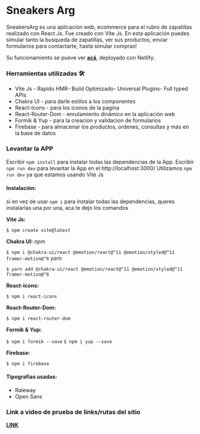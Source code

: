 # Sneakers Arg

SneakersArg es una aplicación web, ecommerce para el rubro de zapatillas realizado con React Js. Fue creado con Vite Js. En esta aplicación puedes simular tanto la busqueda de zapatillas, ver sus productos, enviar formularios para contactarte, hasta simular compras!

Su funcionamiento se pueve ver **[acá](https://sneakers-arg.netlify.app/)**, deployado con Netlify.

### Herramientas utilizadas 🛠
- Vite Js - Rapido HMR- Build Optimizado- Universal Plugins- Full typed APIs
- Chakra UI - para darle estilos a los componentes 
- React-Icons - para los iconos de la pagina
- React-Router-Dom - enrutamiento dinámico en la aplicación web
- Formik & Yup - para la creacion y validacion de formularios
- Firebase - para almacenar los productos, ordenes, consultas y más en la base de datos

### Levantar la APP
Escribir `npm install` para instalar todas las dependencias de la App.
Escribir `npm run dev` para levantar la App en el http://localhost:3000/
Utilizamos `npm run dev` ya que estamos usando Vite Js

#### Instalación:
si en vez de usar `npm i` para instalar todas las dependencias, queres instalarlas una por una, aca te dejo los comandos

**Vite Js:**

`$ npm create vite@latest `

**Chakra UI:**
*npm*

`$ npm i @chakra-ui/react @emotion/react@^11 @emotion/styled@^11 framer-motion@^6`
*yarn*

`$ yarn add @chakra-ui/react @emotion/react@^11 @emotion/styled@^11 framer-motion@^6`

**React-icons:**

`$ npm i react-icons`

**React-Router-Dom:**

`$ npm i react-router-dom`

**Formik & Yup:**

`$ npm i formik --save`
`$ npm i yup --save`

**Firebase:**

`$ npm i firebase`

#### Tipografias usadas:
- Raleway
- Open Sans

### Link a video de prueba de links/rutas del sitio
**[LINK](https://www.loom.com/share/c59d847decef483db1bf55913f48a798)**


